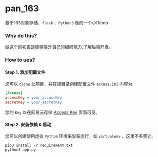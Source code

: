 # pan_163
基于163对象存储、`flask` 、`Python3` 做的一个小Demo

### Why do this?

做这个的初衷是能够提升自己的编码能力,了解后端开发。

### How to ues?

#### Step 1. 添加配置文件
您可以 `clone` 此项目，并在根目录创建配置文件 `access.ini` 内容为:
```ini
[Access]
accessKey = your_accessKey
secretKey = your_secretKey
```
您的 `Key` 以在网易云存储 <a href="https://c.163yun.com/dashboard#/m/account/accesskey/">Access Key</a> 页面可见。

#### Step 2. 安装依赖 & 启动

您可以创建使用虚拟 `Python` 环境来安装运行，如 `virtualenv` ，这里不多赘述。
```python3
pip3 install -r requirement.txt
python3 app.py
```
